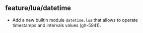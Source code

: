 ## feature/lua/datetime

 * Add a new builtin module `datetime.lua` that allows to operate
   timestamps and intervals values (gh-5941).
